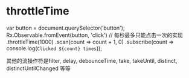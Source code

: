
# throttleTime

var button = document.querySelector('button');
Rx.Observable.fromEvent(button, 'click')
// 每秒最多只能点击一次的实现
.throttleTime(1000)
.scan(count => count + 1, 0)
.subscribe(count => console.log(`Clicked ${count} times`));


其他的流操作符是filter, delay, debounceTime, take, takeUntil, distinct, distinctUntilChanged 等等